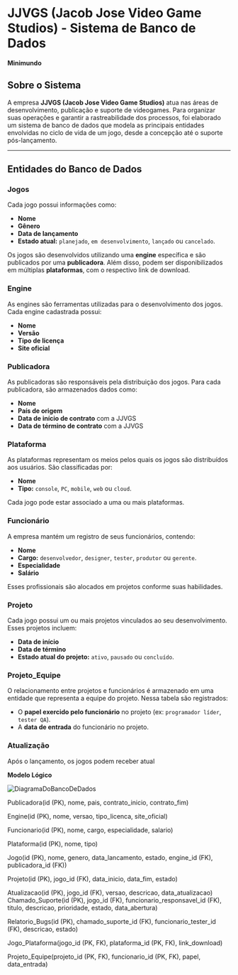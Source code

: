 # JJVGS (Jacob Jose Video Game Studios) - Sistema de Banco de Dados

**Minimundo**

## Sobre o Sistema

A empresa **JJVGS (Jacob Jose Video Game Studios)** atua nas áreas de desenvolvimento, publicação e suporte de videogames. Para organizar suas operações e garantir a rastreabilidade dos processos, foi elaborado um sistema de banco de dados que modela as principais entidades envolvidas no ciclo de vida de um jogo, desde a concepção até o suporte pós-lançamento.

---

## Entidades do Banco de Dados

### Jogos
Cada jogo possui informações como:
* **Nome**
* **Gênero**
* **Data de lançamento**
* **Estado atual:** `planejado`, `em desenvolvimento`, `lançado` ou `cancelado`.

Os jogos são desenvolvidos utilizando uma **engine** específica e são publicados por uma **publicadora**. Além disso, podem ser disponibilizados em múltiplas **plataformas**, com o respectivo link de download.

### Engine
As engines são ferramentas utilizadas para o desenvolvimento dos jogos. Cada engine cadastrada possui:
* **Nome**
* **Versão**
* **Tipo de licença**
* **Site oficial**

### Publicadora
As publicadoras são responsáveis pela distribuição dos jogos. Para cada publicadora, são armazenados dados como:
* **Nome**
* **País de origem**
* **Data de início de contrato** com a JJVGS
* **Data de término de contrato** com a JJVGS

### Plataforma
As plataformas representam os meios pelos quais os jogos são distribuídos aos usuários. São classificadas por:
* **Nome**
* **Tipo:** `console`, `PC`, `mobile`, `web` ou `cloud`.

Cada jogo pode estar associado a uma ou mais plataformas.

### Funcionário
A empresa mantém um registro de seus funcionários, contendo:
* **Nome**
* **Cargo:** `desenvolvedor`, `designer`, `tester`, `produtor` ou `gerente`.
* **Especialidade**
* **Salário**

Esses profissionais são alocados em projetos conforme suas habilidades.

### Projeto
Cada jogo possui um ou mais projetos vinculados ao seu desenvolvimento. Esses projetos incluem:
* **Data de início**
* **Data de término**
* **Estado atual do projeto:** `ativo`, `pausado` ou `concluído`.

### Projeto_Equipe
O relacionamento entre projetos e funcionários é armazenado em uma entidade que representa a equipe do projeto. Nessa tabela são registrados:
* O **papel exercido pelo funcionário** no projeto (ex: `programador líder`, `tester QA`).
* A **data de entrada** do funcionário no projeto.

### Atualização
Após o lançamento, os jogos podem receber atual


**Modelo Lógico**

![DiagramaDoBancoDeDados](https://github.com/user-attachments/assets/2a145eeb-8487-4fcf-8890-bbd4849fa158)

Publicadora(id (PK), nome, pais, contrato_inicio, contrato_fim)

Engine(id (PK), nome, versao, tipo_licenca, site_oficial)

Funcionario(id (PK), nome, cargo, especialidade, salario)

Plataforma(id (PK), nome, tipo)

Jogo(id (PK), nome, genero, data_lancamento, estado, engine_id (FK), publicadora_id (FK))

Projeto(id (PK), jogo_id (FK), data_inicio, data_fim, estado)

Atualizacao(id (PK), jogo_id (FK), versao, descricao, data_atualizacao)
Chamado_Suporte(id (PK), jogo_id (FK), funcionario_responsavel_id (FK), titulo, descricao, prioridade, estado, data_abertura)

Relatorio_Bugs(id (PK), chamado_suporte_id (FK), funcionario_tester_id (FK), descricao, estado)

Jogo_Plataforma(jogo_id (PK, FK), plataforma_id (PK, FK), link_download)

Projeto_Equipe(projeto_id (PK, FK), funcionario_id (PK, FK), papel, data_entrada)


